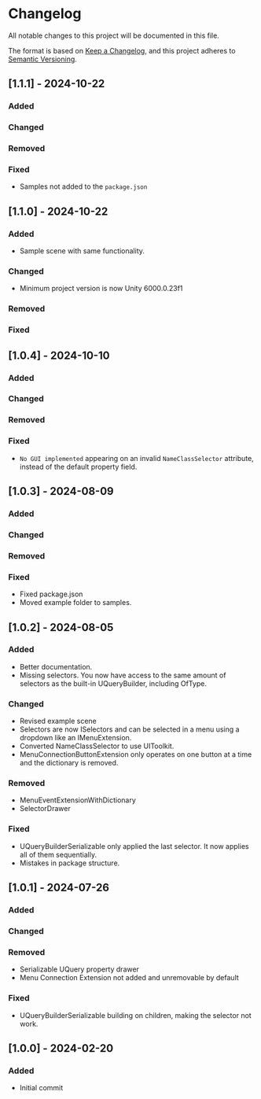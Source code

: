 # Changelog

All notable changes to this project will be documented in this file.

The format is based on [Keep a Changelog](https://keepachangelog.com/en/1.1.0/),
and this project adheres to [Semantic Versioning](https://semver.org/spec/v2.0.0.html).

## [1.1.1] - 2024-10-22
### Added
### Changed
### Removed
### Fixed
- Samples not added to the `package.json`

## [1.1.0] - 2024-10-22
### Added
- Sample scene with same functionality. 
### Changed
- Minimum project version is now Unity 6000.0.23f1
### Removed
### Fixed

## [1.0.4] - 2024-10-10

### Added 
### Changed 
### Removed 

### Fixed 
- `No GUI implemented` appearing on an invalid `NameClassSelector` attribute, instead of the default property field.

## [1.0.3] - 2024-08-09

### Added 
### Changed 
### Removed 

### Fixed 
- Fixed package.json 
- Moved example folder to samples. 

## [1.0.2] - 2024-08-05

### Added
- Better documentation.
- Missing selectors. You now have access to the same amount of selectors as the built-in UQueryBuilder, including OfType.

### Changed
- Revised example scene 
- Selectors are now ISelectors and can be selected in a menu using a dropdown like an IMenuExtension. 
- Converted NameClassSelector to use UIToolkit.
- MenuConnectionButtonExtension only operates on one button at a time and the dictionary is removed.

### Removed
- MenuEventExtensionWithDictionary
- SelectorDrawer

### Fixed
- UQueryBuilderSerializable only applied the last selector. It now applies all of them sequentially.
- Mistakes in package structure.

## [1.0.1] - 2024-07-26

### Added
### Changed

### Removed 
- Serializable UQuery property drawer
- Menu Connection Extension not added and unremovable by default

### Fixed 
- UQueryBuilderSerializable building on children, making the selector not work.

## [1.0.0] - 2024-02-20

### Added
- Initial commit

